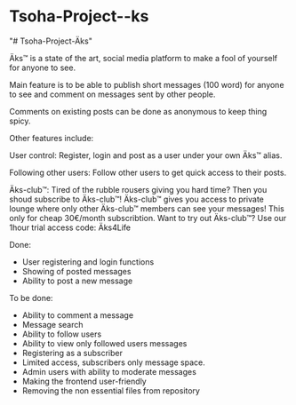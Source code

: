 # Tsoha-Project--ks
"# Tsoha-Project-Äks"

Äks™ is a state of the art, social media platform to make a fool of yourself for anyone to see.

Main feature is to be able to publish short messages (100 word) for anyone to see and comment on messages sent by other people.

Comments on existing posts can be done as anonymous to keep thing spicy.

Other features include:

User control: Register, login and post as a user under your own Äks™ alias.

Following other users: Follow other users to get quick access to their posts.

Äks-club™: Tired of the rubble rousers giving you hard time? Then you shoud subscribe to Äks-club™! Äks-club™ gives you access to private lounge where only other Äks-club™ members can see your messages! This only for cheap 30€/month subscribtion. Want to try out Äks-club™? Use our 1hour trial access code: Äks4Life

Done:
- User registering and login functions
- Showing of posted messages
- Ability to post a new message

To be done:
- Ability to comment a message
- Message search
- Ability to follow users
- Ability to view only followed users messages
- Registering as a subscriber
- Limited access, subscribers only message space.
- Admin users with ability to moderate messages
- Making the frontend user-friendly
- Removing the non essential files from repository
